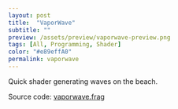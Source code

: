 ```yaml
---
layout: post
title:  "VaporWave"
subtitle: ""
preview: /assets/preview/vaporwave-preview.png
tags: [All, Programming, Shader]
color: "#e89effA0"
permalink: vaporwave
---
```


<p align="center">

<a href="shader-html/vaporwave-full.html" >
<canvas class="glslCanvas" data-fragment-url="/assets/shaders/vaporwave.frag" width="700" height="500"></canvas>
</a>
</p>
Quick shader generating waves on the beach.

Source code: <a href="https://github.com/aklevy/aklevy.github.io/blob/master/assets/shaders/vaporwave.frag" >vaporwave.frag</a>
